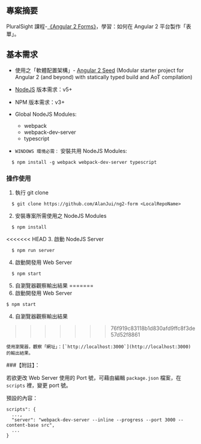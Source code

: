 ## 專案摘要

PluralSight 課程-[《Angular 2 Forms》](https://app.pluralsight.com/library/courses/angular-2-forms/table-of-contents)，學習：如何在 Angular 2 平台製作「表單」。



## 基本需求

 - 使用之「軟體配置架構」- [Angular 2 Seed](https://github.com/mgechev/angular-seed)
   (Modular starter project for Angular 2 (and beyond) with statically typed build and AoT compilation)

 - [NodeJS](https://nodejs.org/) 版本需求：v5+
 
 - NPM 版本需求：v3+
 
 - Global NodeJS Modules:
 
    * webpack
    * webpack-dev-server
    * typescript
 
 - `WINDOWS 環境必需：` 安裝共用 NodeJS Modules:

```
  $ npm install -g webpack webpack-dev-server typescript 
```
  

### 操作使用

 1. 執行 git clone
 
```
  $ git clone https://github.com/AlanJui/ng2-form <LocalRepoName>
```
 
 2. 安裝專案所需使用之 NodeJS Modules
  
```
  $ npm install
``` 
 
<<<<<<< HEAD
 3. 啟動 NodeJS Server
 
```
  $ npm run server
``` 
 
 4. 啟動開發用 Web Server
  
```
  $ npm start
```

 5. 自瀏覽器觀察輸出結果
=======
 3. 啟動開發用 Web Server
  
  ```angular2html
  $ npm start
```

 4. 自瀏覽器觀察輸出結果
>>>>>>> 76f919c83118b1d830afd9ffc8f3de57d52f8861
 
    使用瀏覽器，觀察「網址」：[`http://localhost:3000`](http://localhost:3000)  的輸出結果。



###【附註】：
  
若欲更改 Web Server 使用的 Port 號，可藉由編輯 `package.json` 檔案，在 `scripts` 裡，變更 port 號。
  
預設的內容：
  
```
scripts": {
  ...,
  "server": "webpack-dev-server --inline --progress --port 3000 --content-base src",
  ...
}    
```   
